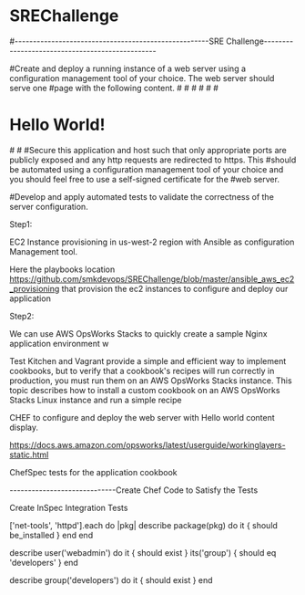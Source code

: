 # SREChallenge

#-----------------------------------------------------SRE Challenge------------------------------------------------

#Create and deploy a running instance of a web server using a configuration management tool of your choice. The web server should serve one #page with the following content.
#<html>
#<head>
#<title>Hello World</title>
#</head>
#<body>
#<h1>Hello World!</h1>
#</body>
#</html>
#Secure this application and host such that only appropriate ports are publicly exposed and any http requests are redirected to https. This #should be automated using a configuration management tool of your choice and you should feel free to use a self-signed certificate for the #web server.

#Develop and apply automated tests to validate the correctness of the server configuration.

Step1: 

EC2 Instance provisioning in us-west-2 region with Ansible as configuration Management tool. 

Here the playbooks location https://github.com/smkdevops/SREChallenge/blob/master/ansible_aws_ec2_provisioning that provision the ec2 instances to configure and deploy our application


Step2: 



We can use AWS OpsWorks Stacks to quickly create a sample Nginx application environment w

Test Kitchen and Vagrant provide a simple and efficient way to implement cookbooks, but to verify that a cookbook's recipes will run correctly in production, you must run them on an AWS OpsWorks Stacks instance. This topic describes how to install a custom cookbook on an AWS OpsWorks Stacks Linux instance and run a simple recipe


CHEF to configure and deploy the web server with Hello world content display. 

https://docs.aws.amazon.com/opsworks/latest/userguide/workinglayers-static.html


ChefSpec tests for the application cookbook 


-----------------------------Create Chef Code to Satisfy the Tests

Create InSpec Integration Tests

['net-tools', 'httpd'].each do |pkg|
  describe package(pkg) do
    it { should be_installed }
  end
end

describe user('webadmin') do
    it { should exist }
    its('group') { should eq 'developers' }
end 

describe group('developers') do
    it { should exist }
end 

  
